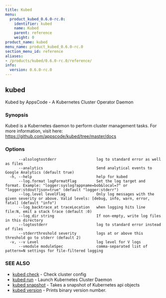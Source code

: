 ```yaml
---
title: Kubed
menu:
  product_kubed_0.6.0-rc.0:
    identifier: kubed
    name: Kubed
    parent: reference
    weight: 0
product_name: kubed
menu_name: product_kubed_0.6.0-rc.0
section_menu_id: reference
aliases:
- /products/kubed/0.6.0-rc.0/reference/
info:
  version: 0.6.0-rc.0
---
```


## kubed

Kubed by AppsCode - A Kubernetes Cluster Operator Daemon

### Synopsis

Kubed is a Kubernetes daemon to perform cluster management tasks. For more information, visit here: https://github.com/appscode/kubed/tree/master/docs

### Options

```
      --alsologtostderr                  log to standard error as well as files
      --analytics                        Send analytical events to Google Analytics (default true)
  -h, --help                             help for kubed
      --log.format logFormatFlag         Set the log target and format. Example: "logger:syslog?appname=bob&local=7" or "logger:stdout?json=true" (default "logger:stderr")
      --log.level levelFlag              Only log messages with the given severity or above. Valid levels: [debug, info, warn, error, fatal] (default "info")
      --log_backtrace_at traceLocation   when logging hits line file:N, emit a stack trace (default :0)
      --log_dir string                   If non-empty, write log files in this directory
      --logtostderr                      log to standard error instead of files
      --stderrthreshold severity         logs at or above this threshold go to stderr (default 2)
  -v, --v Level                          log level for V logs
      --vmodule moduleSpec               comma-separated list of pattern=N settings for file-filtered logging
```

### SEE ALSO

* [kubed check](/products/kubed/0.6.0-rc.0/reference/kubed_check)	 - Check cluster config
* [kubed run](/products/kubed/0.6.0-rc.0/reference/kubed_run)	 - Launch Kubernetes Cluster Daemon
* [kubed snapshot](/products/kubed/0.6.0-rc.0/reference/kubed_snapshot)	 - Takes a snapshot of Kubernetes api objects
* [kubed version](/products/kubed/0.6.0-rc.0/reference/kubed_version)	 - Prints binary version number.

